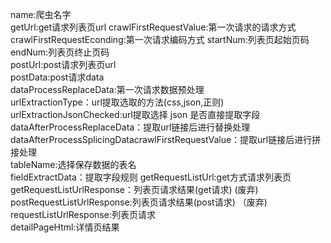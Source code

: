 name:爬虫名字  
getUrl:get请求列表页url 
crawlFirstRequestValue:第一次请求的请求方式 
crawlFirstRequestEconding:第一次请求编码方式
startNum:列表页起始页码  
endNum:列表页终止页码  
postUrl:post请求列表页url  
postData:post请求data  
dataProcessReplaceData:第一次请求数据预处理  
urlExtractionType：url提取选取的方法(css,json,正则)  
urlExtractionJsonChecked:url提取选择 json 是否直接提取字段
dataAfterProcessReplaceData：提取url链接后进行替换处理
dataAfterProcessSplicingDatacrawlFirstRequestValue：提取url链接后进行拼接处理  
tableName:选择保存数据的表名  
fieldExtractData：提取字段规则
getRequestListUrl:get方式请求列表页  
getRequestListUrlResponse：列表页请求结果(get请求)  (废弃)
postRequestListUrlResponse:列表页请求结果(post请求) （废弃)
requestListUrlResponse:列表页请求  
detailPageHtml:详情页结果